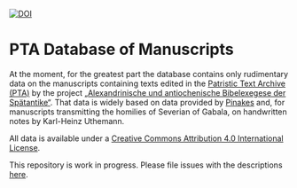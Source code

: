 [![DOI](https://zenodo.org/badge/DOI/10.5281/zenodo.7595081.svg)](https://doi.org/10.5281/zenodo.7595081)

# PTA Database of Manuscripts

At the moment, for the greatest part the database contains only rudimentary data on the manuscripts containing texts edited in the [Patristic Text Archive (PTA)](https://pta.bbaw.de) by the project [„Alexandrinische und antiochenische Bibelexegese der Spätantike“](https://bibelexegese.bbaw.de). That data is widely based on data provided by [Pinakes](https://pinakes.irht.cnrs.fr/) and, for manuscripts transmitting the homilies of Severian of Gabala, on handwritten notes by Karl-Heinz Uthemann.

All data is available under a [Creative Commons Attribution 4.0 International License](https://creativecommons.org/licenses/by/4.0/).

This repository is work in progress. Please file issues with the descriptions [here](https://github.com/PatristicTextArchive/pta_manuscripts/issues).
